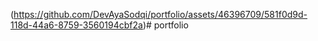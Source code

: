 (https://github.com/DevAyaSodqi/portfolio/assets/46396709/581f0d9d-118d-44a6-8759-3560194cbf2a)# portfolio

